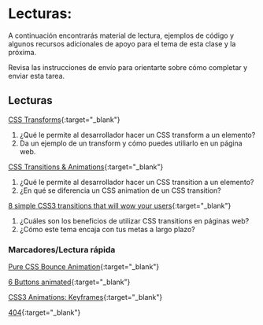 ﻿# Lecturas:

A continuación encontrarás material de lectura, ejemplos de código y algunos recursos adicionales de apoyo para el tema de esta clase y la próxima.

Revisa las instrucciones de envío para orientarte sobre cómo completar y enviar esta tarea.

## Lecturas

[CSS Transforms](http://learn.shayhowe.com/advanced-html-css/css-transforms/){:target="_blank"}

1. ¿Qué le permite al desarrollador hacer un CSS transform a un elemento?
1. Da un ejemplo de un transform y cómo puedes utiliarlo en un página web.

[CSS Transitions & Animations](http://learn.shayhowe.com/advanced-html-css/transitions-animations/){:target="_blank"}

1. ¿Qué le permite al desarrollador hacer un CSS transition a un elemento?
1. ¿En qué se diferencia un CSS animation de un CSS transition?

[8 simple CSS3 transitions that will wow your users](http://www.webdesignerdepot.com/2014/05/8-simple-css3-transitions-that-will-wow-your-users){:target="_blank"}

1. ¿Cuáles son los beneficios de utilizar CSS transitions en páginas web?
1. ¿Cómo este tema encaja con tus metas a largo plazo?

<!-- NOTA: Puede que los "videos" no sean relevantes para todas las clases. Omite esta sección o cualquiera de las secciones a continuación si no tienes nada que mostrarles a tus estudiantes aquí -->
<!-- ## Videos -->

<!-- [Name of Video](https://linktovideohere){:target="_blank"} -->

<!-- Mézclalo! Crea las preguntas con respuestas puntuales, llena los espacios en blanco, o preguntas de opinión/abiertas -->
<!-- 1. Pregunta 1
1. Pregunta 2
1. Pregunta 3 -->

### Marcadores/Lectura rápida

[Pure CSS Bounce Animation](http://codepen.io/dp_lewis/pen/gCfBv){:target="_blank"}

[6 Buttons animated](http://codepen.io/retyui/pen/ByoaXV){:target="_blank"}

[CSS3 Animations: Keyframes](http://codepen.io/akshaychauhan/pen/oAfae){:target="_blank"}

[404](http://codepen.io/kieranfivestars/pen/MYdQxX){:target="_blank"}
